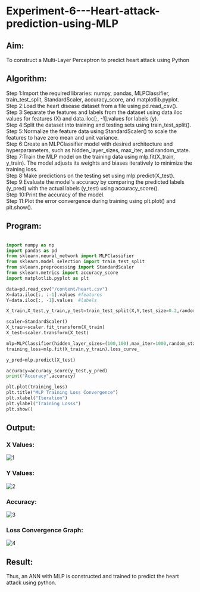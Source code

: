 # Experiment-6---Heart-attack-prediction-using-MLP
## Aim:
To construct a  Multi-Layer Perceptron to predict heart attack using Python
## Algorithm:
Step 1:Import the required libraries: numpy, pandas, MLPClassifier, train_test_split, StandardScaler, accuracy_score, and matplotlib.pyplot.<br>
Step 2:Load the heart disease dataset from a file using pd.read_csv().<br>
Step 3:Separate the features and labels from the dataset using data.iloc values for features (X) and data.iloc[:, -1].values for labels (y).<br>
Step 4:Split the dataset into training and testing sets using train_test_split().<br>
Step 5:Normalize the feature data using StandardScaler() to scale the features to have zero mean and unit variance.<br>
Step 6:Create an MLPClassifier model with desired architecture and hyperparameters, such as hidden_layer_sizes, max_iter, and random_state.<br>
Step 7:Train the MLP model on the training data using mlp.fit(X_train, y_train). The model adjusts its weights and biases iteratively to minimize the training loss.<br>
Step 8:Make predictions on the testing set using mlp.predict(X_test).<br>
Step 9:Evaluate the model's accuracy by comparing the predicted labels (y_pred) with the actual labels (y_test) using accuracy_score().<br>
Step 10:Print the accuracy of the model.<br>
Step 11:Plot the error convergence during training using plt.plot() and plt.show().<br>

## Program:
```python

import numpy as np
import pandas as pd 
from sklearn.neural_network import MLPClassifier 
from sklearn.model_selection import train_test_split
from sklearn.preprocessing import StandardScaler 
from sklearn.metrics import accuracy_score
import matplotlib.pyplot as plt

data=pd.read_csv("/content/heart.csv")
X=data.iloc[:, :-1].values #features 
Y=data.iloc[:, -1].values  #labels 

X_train,X_test,y_train,y_test=train_test_split(X,Y,test_size=0.2,random_state=42)

scaler=StandardScaler()
X_train=scaler.fit_transform(X_train)
X_test=scaler.transform(X_test)

mlp=MLPClassifier(hidden_layer_sizes=(100,100),max_iter=1000,random_state=42)
training_loss=mlp.fit(X_train,y_train).loss_curve_

y_pred=mlp.predict(X_test)

accuracy=accuracy_score(y_test,y_pred)
print("Accuracy",accuracy)

plt.plot(training_loss)
plt.title("MLP Training Loss Convergence")
plt.xlabel("Iteration")
plt.ylabel("Training Losss")
plt.show()

```

## Output:
### X Values:
![1](https://github.com/KeerthikaNagarajan/Experiment-6---Heart-attack-prediction-using-MLP/assets/93427089/f6ccc838-e5a3-4e63-aac0-5f767145dd75)


### Y Values:
![2](https://github.com/KeerthikaNagarajan/Experiment-6---Heart-attack-prediction-using-MLP/assets/93427089/705aed95-1e87-44fe-97fc-5eae806099c8)


### Accuracy:
![3](https://github.com/KeerthikaNagarajan/Experiment-6---Heart-attack-prediction-using-MLP/assets/93427089/82e6fe11-70dc-462e-a779-1aeddbf080b0)


### Loss Convergence Graph:
![4](https://github.com/KeerthikaNagarajan/Experiment-6---Heart-attack-prediction-using-MLP/assets/93427089/c1ee3539-0ccc-46f6-8949-8246dda07612)


## Result:
Thus, an ANN with MLP is constructed and trained to predict the heart attack using python.
     
